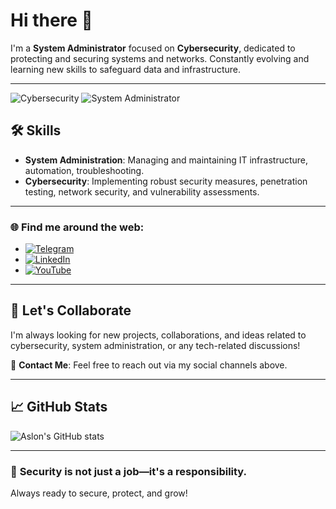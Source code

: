 # Hi there 👋

I'm a **System Administrator** focused on **Cybersecurity**, dedicated to protecting and securing systems and networks. Constantly evolving and learning new skills to safeguard data and infrastructure.

---

![Cybersecurity](https://img.shields.io/badge/Cybersecurity-Protection%20%26%20Resilience-green?style=flat-square&logo=security&logoColor=white)
![System Administrator](https://img.shields.io/badge/System%20Admin-Automation%20%26%20Management-blue?style=flat-square&logo=linux&logoColor=white)

## 🛠️ **Skills**
- **System Administration**: Managing and maintaining IT infrastructure, automation, troubleshooting.
- **Cybersecurity**: Implementing robust security measures, penetration testing, network security, and vulnerability assessments.

---

### 🌐 **Find me around the web:**
- [![Telegram](https://img.shields.io/badge/Telegram-%40AslonNarzulloyev-blue?style=flat-square&logo=telegram)](https://t.me/AslonNarzulloyev)
- [![LinkedIn](https://img.shields.io/badge/LinkedIn-Aslon%20Narzulloyev-blue?style=flat-square&logo=linkedin)](https://www.linkedin.com/in/aslon-narzulloyev-578228238/)
- [![YouTube](https://img.shields.io/badge/YouTube-Aslon%20Narzulloyev-red?style=flat-square&logo=youtube)](https://www.youtube.com/@aslonnarzulloyev)

---

## 🚀 **Let's Collaborate**
I'm always looking for new projects, collaborations, and ideas related to cybersecurity, system administration, or any tech-related discussions!

📧 **Contact Me**: Feel free to reach out via my social channels above.

---

## 📈 **GitHub Stats**
![Aslon's GitHub stats](https://github-readme-stats.vercel.app/api?username=Narzulloyev&show_icons=true&theme=radical)

---

### 🔐 **Security is not just a job—it's a responsibility.** 

Always ready to secure, protect, and grow!

